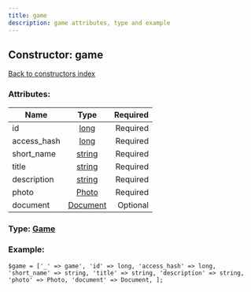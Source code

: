 ```yaml
---
title: game
description: game attributes, type and example
---
```

## Constructor: game  
[Back to constructors index](index.md)



### Attributes:

| Name     |    Type       | Required |
|----------|:-------------:|---------:|
|id|[long](../types/long.md) | Required|
|access\_hash|[long](../types/long.md) | Required|
|short\_name|[string](../types/string.md) | Required|
|title|[string](../types/string.md) | Required|
|description|[string](../types/string.md) | Required|
|photo|[Photo](../types/Photo.md) | Required|
|document|[Document](../types/Document.md) | Optional|



### Type: [Game](../types/Game.md)


### Example:

```
$game = ['_' => game', 'id' => long, 'access_hash' => long, 'short_name' => string, 'title' => string, 'description' => string, 'photo' => Photo, 'document' => Document, ];
```